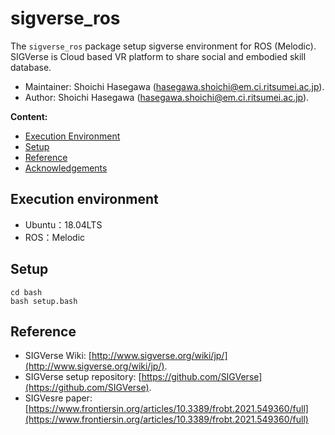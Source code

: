 # sigverse_ros

The `sigverse_ros` package setup sigverse environment for ROS (Melodic).  
SIGVerse is Cloud based VR platform to share social and embodied skill database.
*   Maintainer: Shoichi Hasegawa ([hasegawa.shoichi@em.ci.ritsumei.ac.jp](mailto:hasegawa.shoichi@em.ci.ritsumei.ac.jp)).
*   Author: Shoichi Hasegawa ([hasegawa.shoichi@em.ci.ritsumei.ac.jp](mailto:hasegawa.shoichi@em.ci.ritsumei.ac.jp)).

**Content:**
*   [Execution Environment](#execution-environment)
*   [Setup](#setup)
*   [Reference](#reference)
*   [Acknowledgements](#acknowledgements)


## Execution environment  
- Ubuntu：18.04LTS
- ROS：Melodic

## Setup

~~~
cd bash
bash setup.bash
~~~

## Reference
* SIGVerse Wiki: [http://www.sigverse.org/wiki/jp/](http://www.sigverse.org/wiki/jp/).
* SIGVerse setup repository: [https://github.com/SIGVerse](https://github.com/SIGVerse).
* SIGVesre paper: [https://www.frontiersin.org/articles/10.3389/frobt.2021.549360/full](https://www.frontiersin.org/articles/10.3389/frobt.2021.549360/full)